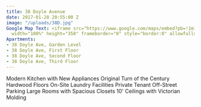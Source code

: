 ```yaml
---
title: 38 Doyle Avenue
date: 2017-01-28 20:55:00 Z
image: "/uploads/38D.jpg"
Google Map Text: <iframe src="https://www.google.com/maps/embed?pb=!1m18!1m12!1m3!1d2972.521130010863!2d-71.40756139999996!3d41.838608699999966!2m3!1f0!2f0!3f0!3m2!1i1024!2i768!4f13.1!3m3!1m2!1s0x89e444e0183ef225%3A0x2ea761cd5ba81430!2s38+Doyle+Ave%2C+Providence%2C+RI+02906!5e0!3m2!1sen!2sus!4v1485637006262"
  width="100%" height="350" frameborder="0" style="border:0" allowfullscreen></iframe>
Apartments:
- 38 Doyle Ave, Garden Level
- 38 Doyle Ave, First Floor
- 38 Doyle Ave, Second Floor
- 38 Doyle Ave, Third Floor
---
```


Modern Kitchen with New Appliances
Original Turn of the Century Hardwood Floors
On-Site Laundry Facilities
Private Tenant Off-Street Parking
Large Rooms with Spacious Closets
10' Ceilings with Victorian Molding
